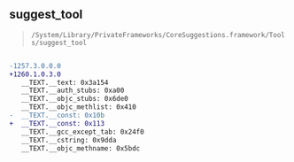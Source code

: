## suggest_tool

> `/System/Library/PrivateFrameworks/CoreSuggestions.framework/Tools/suggest_tool`

```diff

-1257.3.0.0.0
+1260.1.0.3.0
   __TEXT.__text: 0x3a154
   __TEXT.__auth_stubs: 0xa00
   __TEXT.__objc_stubs: 0x6de0
   __TEXT.__objc_methlist: 0x410
-  __TEXT.__const: 0x10b
+  __TEXT.__const: 0x113
   __TEXT.__gcc_except_tab: 0x24f0
   __TEXT.__cstring: 0x9dda
   __TEXT.__objc_methname: 0x5bdc

```
